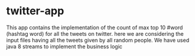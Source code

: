 
# twitter-app

This app contains the implementation of the count of max top 10 #word (hashtag word) for all the tweets on twitter.
here we are considering the input files having all the tweets given by all random people.
We have used java 8 streams to implement the business logic
